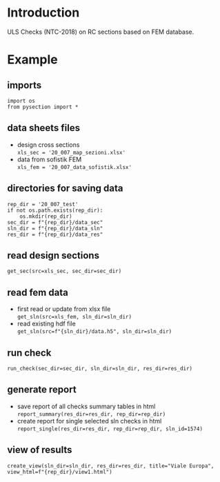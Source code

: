 # Introduction
ULS Checks (NTC-2018) on RC sections based on FEM database.

# Example
## imports
`import os`   
`from pysection import *`
## data sheets files
- design cross sections   
`xls_sec = '20_007_map_sezioni.xlsx'`
- data from sofistik FEM   
`xls_fem = '20_007_data_sofistik.xlsx'`

## directories for saving data
`rep_dir = '20_007_test'`   
`if not os.path.exists(rep_dir):`   
`    os.mkdir(rep_dir)`   
`sec_dir = f"{rep_dir}/data_sec"`   
`sln_dir = f"{rep_dir}/data_sln"`   
`res_dir = f"{rep_dir}/data_res"`   

## read design sections
`get_sec(src=xls_sec, sec_dir=sec_dir)`

## read fem data
- first read or update from xlsx file   
`get_sln(src=xls_fem, sln_dir=sln_dir)`   
- read existing hdf file   
`get_sln(src=f"{sln_dir}/data.h5", sln_dir=sln_dir)`   

## run check
`run_check(sec_dir=sec_dir, sln_dir=sln_dir, res_dir=res_dir)`

## generate report
- save report of all checks summary tables in html   
`report_summary(res_dir=res_dir, rep_dir=rep_dir)`   
- create report for single selected sln checks in html   
`report_single(res_dir=res_dir, rep_dir=rep_dir, sln_id=1574)`   

## view of results
`create_view(sln_dir=sln_dir, res_dir=res_dir, title="Viale Europa", view_html=f"{rep_dir}/view1.html")`

